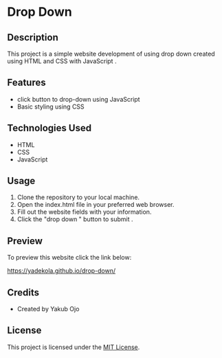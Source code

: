 # Drop Down 

## Description
This project is a simple website development of using drop down created using HTML and CSS with JavaScript .

## Features
- click  button to drop-down using JavaScript 
- Basic styling using CSS

## Technologies Used
- HTML
- CSS
- JavaScript 

## Usage
1. Clone the repository to your local machine.
2. Open the index.html file in your preferred web browser.
3. Fill out the website fields with your information.
4. Click the "drop down " button to submit .

## Preview
To preview this website click the link below:

https://yadekola.github.io/drop-down/

## Credits
- Created by Yakub Ojo 

## License
This project is licensed under the [MIT License](LICENSE).

